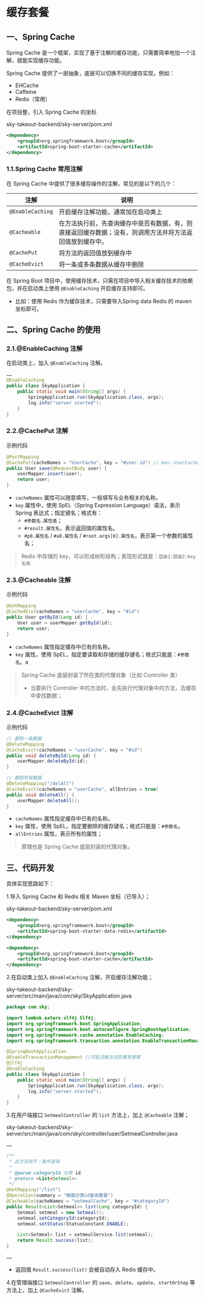 # 缓存套餐

## 一、Spring Cache

Spring Cache 是一个框架，实现了基于注解的缓存功能，只需要简单地加一个注解，就能实现缓存功能。

Spring Cache 提供了一层抽象，底层可以切换不同的缓存实现，例如：

- EHCache
- Caffeine
- Redis（常用）

在项目整，引入 Spring Cache 的坐标

sky-takeout-backend/sky-server/pom.xml

```xml
<dependency>
    <groupId>org.springframework.boot</groupId>
    <artifactId>spring-boot-starter-cache</artifactId>
</dependency>
```

### 1.1.Spring Cache 常用注解

在 Spring Cache 中提供了很多缓存操作的注解，常见的是以下的几个：

| **注解**         | **说明**                                                     |
| ---------------- | ------------------------------------------------------------ |
| `@EnableCaching` | 开启缓存注解功能，通常加在启动类上                           |
| `@Cacheable`     | 在方法执行前，先查询缓存中是否有数据，有，则直接返回缓存数据；没有，则调用方法并将方法返回值放到缓存中。 |
| `@CachePut`      | 将方法的返回值放到缓存中                                     |
| `@CacheEvict`    | 将一条或多条数据从缓存中删除                                 |

在 Spring Boot 项目中，使用缓存技术，只需在项目中导入相关缓存技术的依赖包，并在启动类上使用 `@EnableCaching` 开启缓存支持即可。

- 比如：使用 Redis 作为缓存技术，只需要导入Spring data Redis 的 maven 坐标即可。

## 二、Spring Cache 的使用

### 2.1.@EnableCaching 注解

在启动类上，加入 `@EnableCaching` 注解。

```java
……
@EnableCaching
public class SkyApplication {
    public static void main(String[] args) {
        SpringApplication.run(SkyApplication.class, args);
        log.info("server started");
    }
}
```

### 2.2.@CachePut 注解

示例代码

```java
@PostMapping
@CachePut(cacheNames = "UserCache", key = "#user.id") // keu：UserCache::1
public User save(@RequestBody user) {
    userMapper.insert(user);
    return user;
}
```

- `cacheNames` 属性可以随意填写，一般填写与业务相关的名称。
- `key` 属性中，使用 SpEL（Spring Expression Language）语法，表示 Spring 表达式；指定键名；格式有：
  - `#参数名.属性值`；
  - `#result.属性名`，表示返回值的属性名。
  - `#p0.属性名` / `#a0.属性名` / `#root.args[0].属性名`，表示第一个参数的属性名；

> Redis 中存储的 key，可以形成树形结构；表现形式就是：`层级1:层级2:key名称`

### 2.3.@Cacheable 注解

示例代码

```java
@GetMapping
@Cachedble(cacheNames = "userCache", key = "#id")
public User getById(Long id) {
    User user = userMapper.getById(id);
    return user;
}
```

- `cacheNames` 属性指定缓存中已有的名称。
- `key` 属性，使用 SpEL，指定要读取和存储的缓存键名；格式只能是：`#参数名`。a

> Spring Cache 底层封装了所在类的代理对象（比如 Controller 类）
>
> - 当要执行 Controller 中的方法时，会先执行代理对象中的方法，去缓存中查找数据；

### 2.4.@CacheEvict 注解

示例代码

```java
// 删除一条数据
@DeleteMapping
@CacheEvict(cacheNames = "userCache", key = "#id")
public void deleteById(Long id) {
    userMapper.deleteById(id);
}

// 删除所有数据
@DeleteMapping("/delAll")
@CacheEvict(cacheNames = "userCache", allEntries = true)
public void deleteAll() {
    userMapper.deleteAll();
}
```

- `cacheNames` 属性指定缓存中已有的名称。
- `key` 属性，使用 SpEL，指定要删除的缓存键名；格式只能是：`#参数名`。
- `allEntries` 属性，表示所有的属性；

> 原理也是 Spring Cache 底层封装的代理对象。

## 三、代码开发

具体实现思路如下：

1.导入 Spring Cache 和 Redis 相关 Maven 坐标（已导入）；

sky-takeout-backend/sky-server/pom.xml

```xml
<dependency>
    <groupId>org.springframework.boot</groupId>
    <artifactId>spring-boot-starter-data-redis</artifactId>
</dependency>

<dependency>
    <groupId>org.springframework.boot</groupId>
    <artifactId>spring-boot-starter-cache</artifactId>
</dependency>
```

2.在启动类上加入 `@EnableCaching` 注解，开启缓存注解功能；

sky-takeout-backend/sky-server/src/main/java/com/sky/SkyApplication.java

```java
package com.sky;

import lombok.extern.slf4j.Slf4j;
import org.springframework.boot.SpringApplication;
import org.springframework.boot.autoconfigure.SpringBootApplication;
import org.springframework.cache.annotation.EnableCaching;
import org.springframework.transaction.annotation.EnableTransactionManagement;

@SpringBootApplication
@EnableTransactionManagement //开启注解方式的事务管理
@Slf4j
@EnableCaching
public class SkyApplication {
    public static void main(String[] args) {
        SpringApplication.run(SkyApplication.class, args);
        log.info("server started");
    }
}
```

3.在用户端接口 `SetmealController` 的 `list` 方法上，加上 `@Cacheable` 注解；

sky-takeout-backend/sky-server/src/main/java/com/sky/controller/user/SetmealController.java

```java
……

/**
 * 此方法用于：条件查询
 *
 * @param categoryId 分类 id
 * @return <List<Setmeal>>
 */
@GetMapping("/list")
@Operation(summary = "根据分类id查询套餐")
@Cacheable(cacheNames = "setmealCache", key = "#categoryId")
public Result<List<Setmeal>> list(Long categoryId) {
    Setmeal setmeal = new Setmeal();
    setmeal.setCategoryId(categoryId);
    setmeal.setStatus(StatusConstant.ENABLE);

    List<Setmeal> list = setmealService.list(setmeal);
    return Result.success(list);
}

……
```

- 返回值 `Result.success(list)` 会被自动存入 Redis 缓存中。

4.在管理端接口 `SetmealController` 的 `save`、`delete`、`update`、`startOrStop` 等方法上，加上 `@CacheEvict` 注解。
